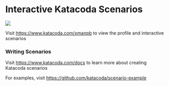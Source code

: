 # Interactive Katacoda Scenarios

[![](http://shields.katacoda.com/katacoda/xmanpb/count.svg)](https://www.katacoda.com/xmanpb "Get your profile on Katacoda.com")

Visit https://www.katacoda.com/xmanpb to view the profile and interactive scenarios

### Writing Scenarios
Visit https://www.katacoda.com/docs to learn more about creating Katacoda scenarios

For examples, visit https://github.com/katacoda/scenario-example
